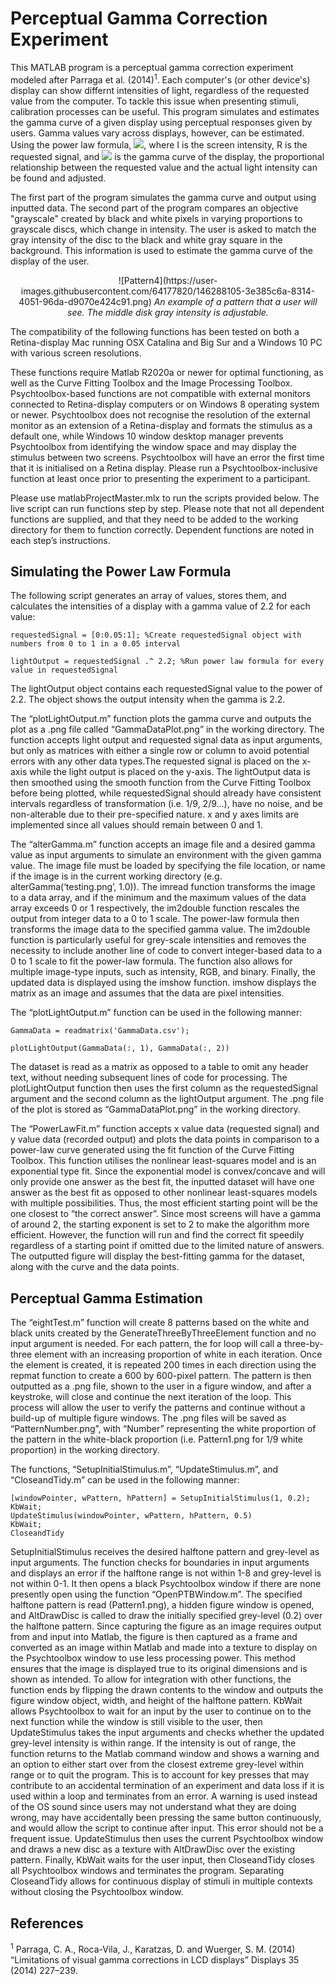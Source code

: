 # Perceptual Gamma Correction Experiment

This MATLAB program is a perceptual gamma correction experiment modeled after Parraga et al. (2014)<sup>1</sup>. Each computer's (or other device's) display can show differnt intensities of light, regardless of the requested value from the computer. To tackle this issue when presenting stimuli, calibration processes can be useful. This program simulates and estimates the gamma curve of a given display using perceptual responses given by users. Gamma values vary across displays, however, can be estimated. Using the power law formula, <img src="https://render.githubusercontent.com/render/math?math=I = R^{\gamma}">, where I is the screen intensity, R is the requested signal, and <img src="https://render.githubusercontent.com/render/math?math=\gamma"> is the gamma curve of the display, the proportional relationship between the requested value and the actual light intensity can be found and adjusted.

The first part of the program simulates the gamma curve and output using inputted data. The second part of the program compares an objective "grayscale" created by black and white pixels in varying proportions to grayscale discs, which change in intensity. The user is asked to match the gray intensity of the disc to the black and white gray square in the background. This information is used to estimate the gamma curve of the display of the user.

<center>
![Pattern4](https://user-images.githubusercontent.com/64177820/146288105-3e385c6a-8314-4051-96da-d9070e424c91.png)
 <i>An example of a pattern that a user will see. The middle disk gray intensity is adjustable.</i>
 </center>


The compatibility of the following functions has been tested on both a Retina-display Mac running OSX Catalina and Big Sur and a Windows 10 PC with various screen resolutions.

These functions require Matlab R2020a or newer for optimal functioning, as well as the Curve Fitting Toolbox and the Image Processing Toolbox. Psychtoolbox-based functions are not compatible with external monitors connected to Retina-display computers or on Windows 8 operating system or newer. Psychtoolbox does not recognise the resolution of the external monitor as an extension of a Retina-display and formats the stimulus as a default one, while Windows 10 window desktop manager prevents Psychtoolbox from identifying the window space and may display the stimulus between two screens. Psychtoolbox will have an error the first time that it is initialised on a Retina display. Please run a Psychtoolbox-inclusive function at least once prior to presenting the experiment to a participant.

Please use matlabProjectMaster.mlx to run the scripts provided below. The live script can run functions step by step. Please note that not all dependent functions are supplied, and that they need to be added to the working directory for them to function correctly. Dependent functions are noted in each step’s instructions.

## Simulating the Power Law Formula

The following script generates an array of values, stores them, and calculates the intensities of a display with a gamma value of 2.2 for each value:

```
requestedSignal = [0:0.05:1]; %Create requestedSignal object with numbers from 0 to 1 in a 0.05 interval
 
lightOutput = requestedSignal .^ 2.2; %Run power law formula for every value in requestedSignal
```
The lightOutput object contains each requestedSignal value to the power of 2.2. The object shows the output intensity when the gamma is 2.2.

The “plotLightOutput.m” function plots the gamma curve and outputs the plot as a .png file called “GammaDataPlot.png” in the working directory.
The function accepts light output and requested signal data as input arguments, but only as matrices with either a single row or column to avoid potential errors with any other data types.The requested signal is placed on the x-axis while the light output is placed on the y-axis.
The lightOutput data is then smoothed using the smooth function from the Curve Fitting Toolbox before being plotted, while requestedSignal should already have consistent intervals regardless of transformation (i.e. 1/9, 2/9…), have no noise, and be non-alterable due to their pre-specified nature. x and y axes limits are implemented since all values should remain between 0 and 1.

The “alterGamma.m” function accepts an image file and a desired gamma value as input arguments to simulate an environment with the given gamma value. The image file must be loaded by specifying the file location, or name if the image is in the current working directory (e.g. alterGamma(‘testing.png’, 1.0)). The imread function transforms the image to a data array, and if the minimum and the maximum values of the data array exceeds 0 or 1 respectively, the im2double function rescales the output from integer data to a 0 to 1 scale. The power-law formula then transforms the image data to the specified gamma value. The im2double function is particularly useful for grey-scale intensities and removes the necessity to include another line of code to convert integer-based data to a 0 to 1 scale to fit the power-law formula. The function also allows for multiple image-type inputs, such as intensity, RGB, and binary. Finally, the updated data is displayed using the imshow function. imshow displays the matrix as an image and assumes that the data are pixel intensities.

The “plotLightOutput.m” function can be used in the following manner:

```
GammaData = readmatrix('GammaData.csv');

plotLightOutput(GammaData(:, 1), GammaData(:, 2))
```

The dataset is read as a matrix as opposed to a table to omit any header text, without needing subsequent lines of code for processing. The plotLightOutput function then uses the first column as the requestedSignal argument and the second column as the lightOutput argument. The .png file of the plot is stored as “GammaDataPlot.png” in the working directory.

The “PowerLawFit.m” function accepts x value data (requested signal) and y value data (recorded output) and plots the data points in comparison to a power-law curve generated using the fit function of the Curve Fitting Toolbox. This function utilises the nonlinear least-squares model and is an exponential type fit. Since the exponential model is convex/concave and will only provide one answer as the best fit, the inputted dataset will have one answer as the best fit as opposed to other nonlinear least-squares models with multiple possibilities. Thus, the most efficient starting point will be the one closest to “the correct answer”. Since most screens will have a gamma of around 2, the starting exponent is set to 2 to make the algorithm more efficient. However, the function will run and find the correct fit speedily regardless of a starting point if omitted due to the limited nature of answers. The outputted figure will display the best-fitting gamma for the dataset, along with the curve and the data points.

## Perceptual Gamma Estimation

The “eightTest.m” function will create 8 patterns based on the white and black units created by the GenerateThreeByThreeElement function and no input argument is needed. For each pattern, the for loop will call a three-by-three element with an increasing proportion of white in each iteration. Once the element is created, it is repeated 200 times in each direction using the repmat function to create a 600 by 600-pixel pattern. The pattern is then outputted as a .png file, shown to the user in a figure window, and after a keystroke, will close and continue the next iteration of the loop. This process will allow the user to verify the patterns and continue without a build-up of multiple figure windows. The .png files will be saved as “PatternNumber.png”, with “Number” representing the white proportion of the pattern in the white-black proportion (i.e. Pattern1.png for 1/9 white proportion) in the working directory.

The functions, “SetupInitialStimulus.m”, “UpdateStimulus.m”, and “CloseandTidy.m” can be used in the following manner:
```
[windowPointer, wPattern, hPattern] = SetupInitialStimulus(1, 0.2);
KbWait;
UpdateStimulus(windowPointer, wPattern, hPattern, 0.5)
KbWait;
CloseandTidy
```
SetupInitialStimulus receives the desired halftone pattern and grey-level as input arguments. The function checks for boundaries in input arguments and displays an error if the halftone range is not within 1-8 and grey-level is not within 0-1. It then opens a black Psychtoolbox window if there are none presently open using the function “OpenPTBWindow.m”. The specified halftone pattern is read (Pattern1.png), a hidden figure window is opened, and AltDrawDisc is called to draw the initially specified grey-level (0.2) over the halftone pattern. Since capturing the figure as an image requires output from and input into Matlab, the figure is then captured as a frame and converted as an image within Matlab and made into a texture to display on the Psychtoolbox window to use less processing power. This method ensures that the image is displayed true to its original dimensions and is shown as intended. To allow for integration with other functions, the function ends by flipping the drawn contents to the window and outputs the figure window object, width, and height of the halftone pattern. KbWait allows Psychtoolbox to wait for an input by the user to continue on to the next function while the window is still visible to the user, then UpdateStimulus takes the input arguments and checks whether the updated grey-level intensity is within range. If the intensity is out of range, the function returns to the Matlab command window and shows a warning and an option to either start over from the closest extreme grey-level within range or to quit the program. This is to account for key presses that may contribute to an accidental termination of an experiment and data loss if it is used within a loop and terminates from an error. A warning is used instead of the OS sound since users may not understand what they are doing wrong, may have accidentally been pressing the same button continuously, and would allow the script to continue after input. This error should not be a frequent issue. UpdateStimulus then uses the current Psychtoolbox window and draws a new disc as a texture with AltDrawDisc over the existing pattern. Finally, KbWait waits for the user input, then CloseandTidy closes all Psychtoolbox windows and terminates the program. Separating CloseandTidy allows for continuous display of stimuli in multiple contexts without closing the Psychtoolbox window.







## References

<sup>1</sup> Parraga, C. A., Roca-Vila, J., Karatzas, D. and Wuerger, S. M. (2014) “Limitations of visual gamma corrections in LCD displays” Displays 35 (2014) 227–239. 
